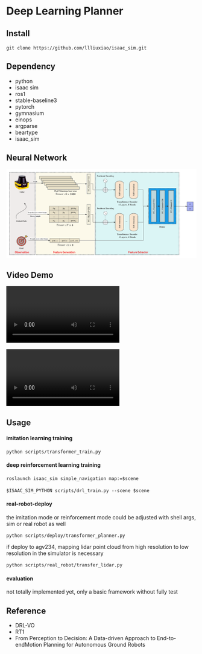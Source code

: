 # Deep Learning Planner

## Install

```shell
git clone https://github.com/llliuxiao/isaac_sim.git
```

## Dependency

- python
- isaac sim
- ros1
- stable-baseline3
- pytorch
- gymnasium
- einops
- argparse
- beartype
- isaac_sim

## Neural Network

![network](imgs/network.png)

## Video Demo

<video src="imgs/jackal.mp4"></video>

<video src="imgs/real-robot.mp4"></video>

## Usage

#### imitation learning training

```shell
python scripts/transformer_train.py
```

#### deep reinforcement learning training

```shell
roslaunch isaac_sim simple_navigation map:=$scene

$ISAAC_SIM_PYTHON scripts/drl_train.py --scene $scene
```

#### real-robot-deploy

the imitation mode or reinforcement mode could be adjusted with shell args, sim or real robot as well

```
python scripts/deploy/transformer_planner.py
```

if deploy to agv234,  mapping lidar point cloud from high resolution to low resolution in the simulator is necessary

```
python scripts/real_robot/transfer_lidar.py
```

#### evaluation

not totally implemented yet, only a basic framework without fully test

## Reference

- DRL-VO
- RT1
- From Perception to Decision: A Data-driven Approach to End-to-endMotion Planning for Autonomous Ground Robots